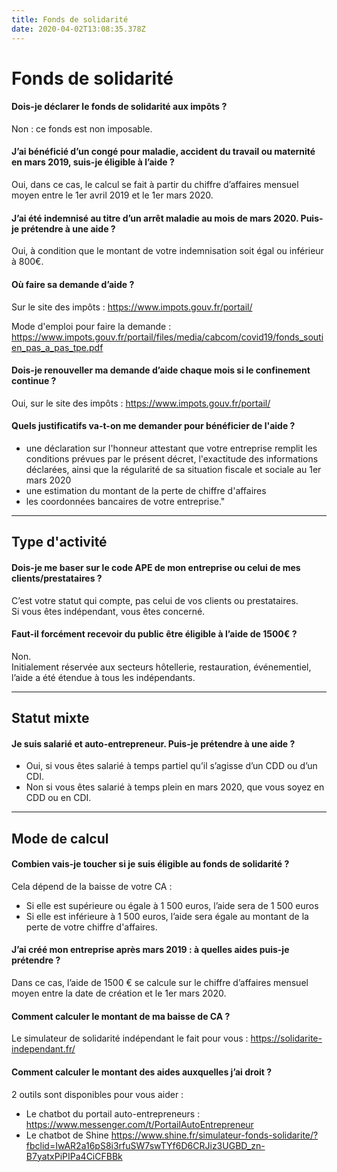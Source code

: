 ```yaml
---
title: Fonds de solidarité
date: 2020-04-02T13:08:35.378Z
---
```

# Fonds de solidarité

#### Dois-je déclarer le fonds de solidarité aux impôts ?

Non : ce fonds est non imposable.

#### J’ai bénéficié d’un congé pour maladie, accident du travail ou maternité en mars 2019, suis-je éligible à l’aide ?

Oui, dans ce cas, le calcul se fait à partir du chiffre d’affaires mensuel moyen entre le 1er avril 2019 et le 1er mars 2020.

#### J’ai été indemnisé au titre d’un arrêt maladie au mois de mars 2020. Puis-je prétendre à une aide ?

Oui, à condition que le montant de votre indemnisation soit égal ou inférieur à 800€.

#### Où faire sa demande d’aide ?

Sur le site des impôts : https://www.impots.gouv.fr/portail/ 

Mode d'emploi pour faire la demande : https://www.impots.gouv.fr/portail/files/media/cabcom/covid19/fonds_soutien_pas_a_pas_tpe.pdf

#### Dois-je renouveller ma demande d’aide chaque mois si le confinement continue ?

Oui, sur le site des impôts : https://www.impots.gouv.fr/portail/

#### Quels justificatifs va-t-on me demander pour bénéficier de l'aide ?

* une déclaration sur l'honneur attestant que votre entreprise remplit les conditions prévues par le présent décret, l'exactitude des informations déclarées, ainsi que la régularité de sa situation fiscale et sociale au 1er mars 2020 
* une estimation du montant de la perte de chiffre d'affaires 
* les coordonnées bancaires de votre entreprise."

- - -

## Type d'activité

#### Dois-je me baser sur le code APE de mon entreprise ou celui de mes clients/prestataires ?

C’est votre statut qui compte, pas celui de vos clients ou prestataires.\
Si vous êtes indépendant, vous êtes concerné.

#### Faut-il forcément recevoir du public être éligible à l’aide de 1500€ ?

Non.\
Initialement réservée aux secteurs hôtellerie, restauration, événementiel, l’aide a été étendue à tous les indépendants. 

----

## Statut mixte

#### Je suis salarié et auto-entrepreneur. Puis-je prétendre à une aide ?

* Oui, si vous êtes salarié à temps partiel qu’il s’agisse d’un CDD ou d’un CDI.
* Non si vous êtes salarié à temps plein en mars 2020, que vous soyez en CDD ou en CDI.

- - -

## Mode de calcul

#### Combien vais-je toucher si je suis éligible au fonds de solidarité ?

Cela dépend de la baisse de votre CA :

* Si elle est supérieure ou égale à 1 500 euros, l’aide sera de 1 500 euros
* Si elle est inférieure à 1 500 euros, l’aide sera égale au montant de la perte de votre chiffre d'affaires.

#### J’ai créé mon entreprise après mars 2019 : à quelles aides puis-je prétendre ?

Dans ce cas, l’aide de 1500 € se calcule sur le chiffre d’affaires mensuel moyen entre la date de création et le 1er mars 2020.

#### Comment calculer le montant de ma baisse de CA ?

Le simulateur de solidarité indépendant le fait pour vous :  https://solidarite-independant.fr/

#### Comment calculer le montant des aides auxquelles j’ai droit ?

2 outils sont disponibles pour vous aider : 

* Le chatbot du portail auto-entrepreneurs : https://www.messenger.com/t/PortailAutoEntrepreneur
* Le chatbot de Shine https://www.shine.fr/simulateur-fonds-solidarite/?fbclid=IwAR2a16pS8i3rfuSW7swTYf6D6CRJiz3UGBD_zn-B7yatxPiPIPa4CiCFBBk